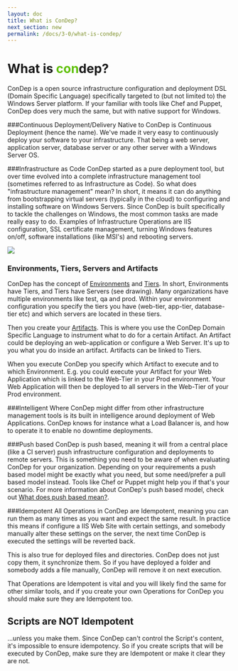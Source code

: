 ```yaml
---
layout: doc
title: What is ConDep?
next_section: new
permalink: /docs/3-0/what-is-condep/
---
```


<h1>What is <span style="color: #61c10b;">con</span>dep?</h1>

ConDep is a open source infrastructure configuration and deployment DSL (Domain Specific Language) specifically targeted to (but not limited to) the Windows Server platform. If your familiar with tools like Chef and Puppet, ConDep does very much the same, but with native support for Windows.

###Continuous Deployment/Delivery
Native to ConDep is Continuous Deployment (hence the name). We've made it very easy to continuously deploy your software to your infrastructure. That being a web server, application server, database server or any other server with a Windows Server OS.

###Infrastructure as Code
ConDep started as a pure deployment tool, but over time evolved into a complete infrastructure management tool (sometimes referred to as Infrastructure as Code). So what does "infrastructure management" mean? In short, it means it can do anything from bootstrapping virtual servers (typically in the cloud) to configuring and installing software on Windows Servers. Since ConDep is built specifically to tackle the challenges on Windows, the most common tasks are made really easy to do. Examples of Infrastructure Operations are IIS configuration, SSL certificate management, turning Windows features on/off, software installations (like MSI's) and rebooting servers.

<img src="../../../images/condep_arch3.png" class="img-align-right" style="shape-outside: url(../../../images/condep_arch3.png);shape-image-threshold: 0.1;">

### Environments, Tiers, Servers and Artifacts
ConDep has the concept of [Environments](../environment/) and [Tiers](../environment/). In short, Environments have Tiers, and Tiers have Servers (see drawing). Many organizations have multiple environments like test, qa and prod. Within your environment configuration you specify the tiers you have (web-tier, app-tier, database-tier etc) and which servers are located in these tiers. 

Then you create your [Artifacts](../artifacts/). This is where you use the ConDep Domain Specific Language to instrument what to do for a certain Artifact. An Artifact could be deploying an web-application or configure a Web Server. It's up to you what you do inside an artifact. Artifacts can be linked to Tiers.

When you execute ConDep you specify which Artifact to execute and to which Environment. E.g. you could execute your Artifact for your Web Application which is linked to the Web-Tier in your Prod environment. Your Web Application will then be deployed to all servers in the Web-Tier of your Prod environment.

###Intelligent
Where ConDep might differ from other infrastructure management tools is its built in intelligence around deployment of Web Applications. ConDep knows for instance what a Load Balancer is, and how to operate it to enable no downtime deployments. 

###Push based
ConDep is push based, meaning it will from a central place (like a CI server) push infrastructure configuration and deployments to remote servers. This is something you need to be aware of when evaluating ConDep for your organization. Depending on your requirements a push based model might be exactly what you need, but some need/prefer a pull based model instead. Tools like Chef or Puppet might help you if that's your scenario. For more information about ConDep's push based model, check out <a href="/docs/3-0/push-based/">What does push based mean?</a>.

###Idempotent
All Operations in ConDep are Idempotent, meaning you can run them as many times as you want and expect the same result. In practice this means if configure a IIS Web Site with certain settings, and somebody manually alter these settings on the server, the next time ConDep is executed the settings will be reverted back.

This is also true for deployed files and directories. ConDep does not just copy them, it synchronize them. So if you have deployed a folder and somebody adds a file manually, ConDep will remove it on next execution.

That Operations are Idempotent is vital and you will likely find the same for other similar tools, and if you create your own Operations for ConDep you should make sure they are Idempotent too.

<div class="note warning">
	<h2>Scripts are NOT Idempotent</h2>
  <p>
  	...unless you make them. Since ConDep can't control the Script's content, it's impossible to ensure idempotency. So if you create scripts that will be executed by ConDep, make sure they are Idempotent or make it clear they are not.
	</p>
</div>
